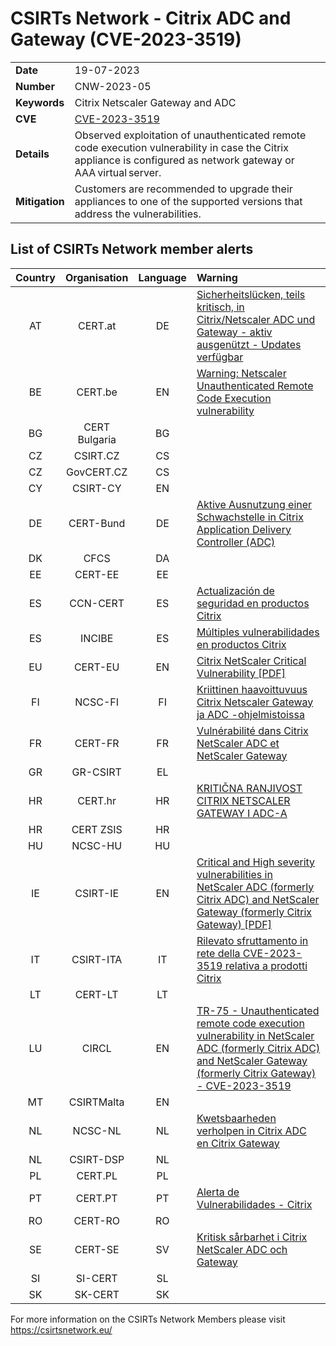 # CSIRTs Network - Citrix ADC and Gateway (CVE-2023-3519)

|   |   |
|---|---|
| **Date** | 19-07-2023 |
| **Number** | CNW-2023-05 | 
| **Keywords** | Citrix Netscaler Gateway and ADC | 
| **CVE** | [CVE-2023-3519](https://support.citrix.com/article/CTX561482/citrix-adc-and-citrix-gateway-security-bulletin-for-cve20233519-cve20233466-cve20233467) | 
| **Details** | Observed exploitation of unauthenticated remote code execution vulnerability in case the Citrix appliance is configured as network gateway or AAA virtual server. |
| **Mitigation** | Customers are recommended to upgrade their appliances to one of the supported versions that address the vulnerabilities. |

## List of CSIRTs Network member alerts

| Country | Organisation | Language | Warning |
| :-----: | :----------: | :------: | :------ | 
| AT | CERT.at | DE | [Sicherheitslücken, teils kritisch, in Citrix/Netscaler ADC und Gateway - aktiv ausgenützt - Updates verfügbar](https://cert.at/de/warnungen/2023/7/sicherheitslucken-teil-kritisch-in-citrixnetscaler-adc-und-gateway-updates-verfugbar) |
| BE | CERT.be | EN | [Warning: Netscaler Unauthenticated Remote Code Execution vulnerability](https://cert.be/en/warning-netscaler-unauthenticated-remote-code-execution-vulnerability) |
| BG | CERT Bulgaria | BG | |
| CZ | CSIRT.CZ | CS | |
| CZ | GovCERT.CZ | CS | |
| CY | CSIRT-CY | EN | |
| DE | CERT-Bund | DE | [Aktive Ausnutzung einer Schwachstelle in Citrix Application Delivery Controller (ADC)](https://www.bsi.bund.de/SharedDocs/Cybersicherheitswarnungen/DE/2023/2023-249164-1032.pdf) |
| DK | CFCS | DA | |
| EE | CERT-EE | EE | |
| ES | CCN-CERT | ES | [Actualización de seguridad en productos Citrix](https://www.ccn-cert.cni.es/seguridad-al-dia/avisos-ccn-cert/12672-ccn-cert-av-08-23-actualizacion-de-seguridad-en-productos-citrix.html) |
| ES | INCIBE | ES | [Múltiples vulnerabilidades en productos Citrix](https://www.incibe.es/incibe-cert/alerta-temprana/avisos/multiples-vulnerabilidades-en-productos-citrix) |
| EU | CERT-EU | EN | [Citrix NetScaler Critical Vulnerability [PDF]](https://cert.europa.eu/static/security-advisories/CERT-EU-SA2023-050.pdf)|
| FI | NCSC-FI | FI | [Kriittinen haavoittuvuus Citrix Netscaler Gateway ja ADC -ohjelmistoissa](https://www.kyberturvallisuuskeskus.fi/fi/haavoittuvuus_11/2023) |
| FR | CERT-FR | FR | [Vulnérabilité dans Citrix NetScaler ADC et NetScaler Gateway](https://www.cert.ssi.gouv.fr/alerte/CERTFR-2023-ALE-008/) |
| GR | GR-CSIRT | EL | |
| HR | CERT.hr | HR | [KRITIČNA RANJIVOST CITRIX NETSCALER GATEWAY I ADC-A](https://www.cert.hr/kriticna-ranjivost-citrix-netscaler-gateway-i-adc-a/) |
| HR | CERT ZSIS | HR | |
| HU | NCSC-HU | HU | |
| IE | CSIRT-IE | EN | [Critical and High severity vulnerabilities in NetScaler ADC (formerly Citrix ADC) and NetScaler Gateway (formerly Citrix Gateway) [PDF]](https://www.ncsc.gov.ie/pdfs/NetScaler_ADC_and_NetScaler_Gateway_Vulnerabilties.pdf) |
| IT | CSIRT-ITA | IT | [Rilevato sfruttamento in rete della CVE-2023-3519 relativa a prodotti Citrix](https://www.csirt.gov.it/contenuti/rilevato-sfruttamento-in-rete-della-cve-2023-3519-relativa-a-prodotti-citrix-al01-230719-csirt-ita) |
| LT | CERT-LT | LT | |
| LU | CIRCL | EN | [TR-75 - Unauthenticated remote code execution vulnerability in NetScaler ADC (formerly Citrix ADC) and NetScaler Gateway (formerly Citrix Gateway) - CVE-2023-3519](https://www.circl.lu/pub/tr-75/) |
| MT | CSIRTMalta | EN | |
| NL | NCSC-NL | NL | [Kwetsbaarheden verholpen in Citrix ADC en Citrix Gateway](https://www.ncsc.nl/actueel/advisory?id=NCSC-2023-0353) |
| NL | CSIRT-DSP | NL | |
| PL | CERT.PL | PL | |
| PT | CERT.PT | PT | [Alerta de Vulnerabilidades - Citrix](https://dyn.cncs.gov.pt/pt/alerta-detalhe/art/135789/alerta-de-vulnerabilidades-citrix) |
| RO | CERT-RO | RO | |
| SE | CERT-SE | SV | [Kritisk sårbarhet i Citrix NetScaler ADC och Gateway](https://cert.se/2023/07/kritisk-sarbarhet-i-citrix-netscaler-adc-och-gateway) |
| SI | SI-CERT | SL | |
| SK | SK-CERT | SK | |

 

For more information on the CSIRTs Network Members please visit https://csirtsnetwork.eu/ 
